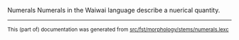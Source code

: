 Numerals
Numerals in the Waiwai language describe a nuerical quantity.

* * *

<small>This (part of) documentation was generated from [src/fst/morphology/stems/numerals.lexc](https://github.com/giellalt/lang-waw/blob/main/src/fst/morphology/stems/numerals.lexc)</small>

